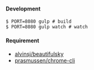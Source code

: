 #### Development

    $ PORT=8080 gulp # build
    $ PORT=8080 gulp watch # watch

#### Requirement

- [alvinsj/beautifulsky](https://github.com/alvinsj/beautifulsky)
- [prasmussen/chrome-cli](https://github.com/prasmussen/chrome-cli)

